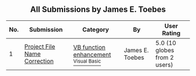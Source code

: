﻿<div align="center">

## All Submissions by James E\. Toebes

</div>

No.  | Submission | Category | By   | User Rating
---- | ---------- | -------- | ---- | -----------
1 | [Project File Name Correction<br />](https://github.com/Planet-Source-Code/james-e-toebes-project-file-name-correction__1-8777) | [VB function enhancement<br /><sup>Visual Basic</sup>](../ByCategory/vb-function-enhancement__1-25.md) | James E\. Toebes | 5.0 (10 globes from 2 users)
